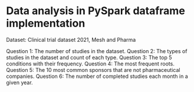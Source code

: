 # Data analysis in PySpark dataframe implementation
Dataset: Clinical trial dataset 2021, Mesh and Pharma

Question 1: The number of studies in the dataset.
Question 2: The types of studies in the dataset and count of each type.
Question 3: The top 5 conditions with their frequency.
Question 4: The most frequent roots.
Question 5: The 10 most common sponsors that are not pharmaceutical companies.
Question 6: The number of completed studies each month in a given year.